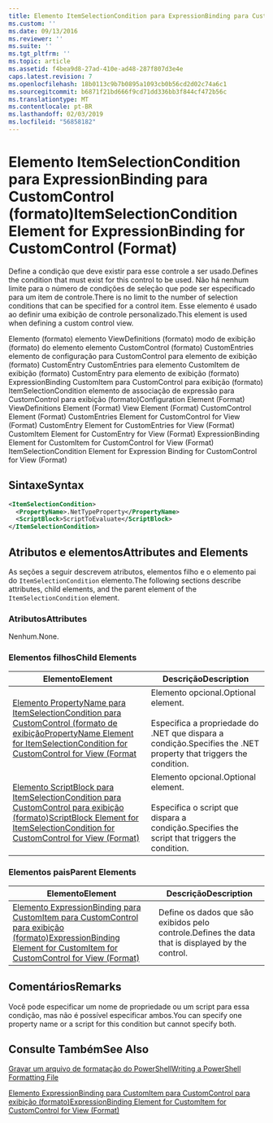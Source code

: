 ```yaml
---
title: Elemento ItemSelectionCondition para ExpressionBinding para CustomControl (formato) | Microsoft Docs
ms.custom: ''
ms.date: 09/13/2016
ms.reviewer: ''
ms.suite: ''
ms.tgt_pltfrm: ''
ms.topic: article
ms.assetid: f4bea9d8-27ad-410e-ad48-287f807d3e4e
caps.latest.revision: 7
ms.openlocfilehash: 18b0113c9b7b0895a1093cb0b56cd2d02c74a6c1
ms.sourcegitcommit: b6871f21bd666f9cd71dd336bb3f844cf472b56c
ms.translationtype: MT
ms.contentlocale: pt-BR
ms.lasthandoff: 02/03/2019
ms.locfileid: "56858182"
---
```

# <a name="itemselectioncondition-element-for-expressionbinding-for-customcontrol-format"></a><span data-ttu-id="4b177-102">Elemento ItemSelectionCondition para ExpressionBinding para CustomControl (formato)</span><span class="sxs-lookup"><span data-stu-id="4b177-102">ItemSelectionCondition Element for ExpressionBinding for CustomControl (Format)</span></span>

<span data-ttu-id="4b177-103">Define a condição que deve existir para esse controle a ser usado.</span><span class="sxs-lookup"><span data-stu-id="4b177-103">Defines the condition that must exist for this control to be used.</span></span> <span data-ttu-id="4b177-104">Não há nenhum limite para o número de condições de seleção que pode ser especificado para um item de controle.</span><span class="sxs-lookup"><span data-stu-id="4b177-104">There is no limit to the number of selection conditions that can be specified for a control item.</span></span> <span data-ttu-id="4b177-105">Esse elemento é usado ao definir uma exibição de controle personalizado.</span><span class="sxs-lookup"><span data-stu-id="4b177-105">This element is used when defining a custom control view.</span></span>

<span data-ttu-id="4b177-106">Elemento (formato) elemento ViewDefinitions (formato) modo de exibição (formato) do elemento elemento CustomControl (formato) CustomEntries elemento de configuração para CustomControl para elemento de exibição (formato) CustomEntry CustomEntries para elemento CustomItem de exibição (formato) CustomEntry para elemento de exibição (formato) ExpressionBinding CustomItem para CustomControl para exibição (formato) ItemSelectionCondition elemento de associação de expressão para CustomControl para exibição (formato)</span><span class="sxs-lookup"><span data-stu-id="4b177-106">Configuration Element (Format) ViewDefinitions Element (Format) View Element (Format) CustomControl Element (Format) CustomEntries Element for CustomControl for View (Format) CustomEntry Element for CustomEntries for View (Format) CustomItem Element for CustomEntry for View (Format) ExpressionBinding Element for CustomItem for CustomControl for View (Format) ItemSelectionCondition Element for Expression Binding for CustomControl for View (Format)</span></span>

## <a name="syntax"></a><span data-ttu-id="4b177-107">Sintaxe</span><span class="sxs-lookup"><span data-stu-id="4b177-107">Syntax</span></span>

```xml
<ItemSelectionCondition>
  <PropertyName>.NetTypeProperty</PropertyName>
  <ScriptBlock>ScriptToEvaluate</ScriptBlock>
</ItemSelectionCondition>
```

## <a name="attributes-and-elements"></a><span data-ttu-id="4b177-108">Atributos e elementos</span><span class="sxs-lookup"><span data-stu-id="4b177-108">Attributes and Elements</span></span>

<span data-ttu-id="4b177-109">As seções a seguir descrevem atributos, elementos filho e o elemento pai do `ItemSelectionCondition` elemento.</span><span class="sxs-lookup"><span data-stu-id="4b177-109">The following sections describe attributes, child elements, and the parent element of the `ItemSelectionCondition` element.</span></span>

### <a name="attributes"></a><span data-ttu-id="4b177-110">Atributos</span><span class="sxs-lookup"><span data-stu-id="4b177-110">Attributes</span></span>

<span data-ttu-id="4b177-111">Nenhum.</span><span class="sxs-lookup"><span data-stu-id="4b177-111">None.</span></span>

### <a name="child-elements"></a><span data-ttu-id="4b177-112">Elementos filhos</span><span class="sxs-lookup"><span data-stu-id="4b177-112">Child Elements</span></span>

|<span data-ttu-id="4b177-113">Elemento</span><span class="sxs-lookup"><span data-stu-id="4b177-113">Element</span></span>|<span data-ttu-id="4b177-114">Descrição</span><span class="sxs-lookup"><span data-stu-id="4b177-114">Description</span></span>|
|-------------|-----------------|
|[<span data-ttu-id="4b177-115">Elemento PropertyName para ItemSelectionCondition para CustomControl (formato de exibição</span><span class="sxs-lookup"><span data-stu-id="4b177-115">PropertyName Element for ItemSelectionCondition for CustomControl for View (Format</span></span>](./propertyname-element-for-itemselectioncondition-for-customcontrol-for-view-format.md)|<span data-ttu-id="4b177-116">Elemento opcional.</span><span class="sxs-lookup"><span data-stu-id="4b177-116">Optional element.</span></span><br /><br /> <span data-ttu-id="4b177-117">Especifica a propriedade do .NET que dispara a condição.</span><span class="sxs-lookup"><span data-stu-id="4b177-117">Specifies the .NET property that triggers the condition.</span></span>|
|[<span data-ttu-id="4b177-118">Elemento ScriptBlock para ItemSelectionCondition para CustomControl para exibição (formato)</span><span class="sxs-lookup"><span data-stu-id="4b177-118">ScriptBlock Element for ItemSelectionCondition for CustomControl for View (Format)</span></span>](./scriptblock-element-for-itemselectioncondition-for-customcontrol-for-view-format.md)|<span data-ttu-id="4b177-119">Elemento opcional.</span><span class="sxs-lookup"><span data-stu-id="4b177-119">Optional element.</span></span><br /><br /> <span data-ttu-id="4b177-120">Especifica o script que dispara a condição.</span><span class="sxs-lookup"><span data-stu-id="4b177-120">Specifies the script that triggers the condition.</span></span>|

### <a name="parent-elements"></a><span data-ttu-id="4b177-121">Elementos pais</span><span class="sxs-lookup"><span data-stu-id="4b177-121">Parent Elements</span></span>

|<span data-ttu-id="4b177-122">Elemento</span><span class="sxs-lookup"><span data-stu-id="4b177-122">Element</span></span>|<span data-ttu-id="4b177-123">Descrição</span><span class="sxs-lookup"><span data-stu-id="4b177-123">Description</span></span>|
|-------------|-----------------|
|[<span data-ttu-id="4b177-124">Elemento ExpressionBinding para CustomItem para CustomControl para exibição (formato)</span><span class="sxs-lookup"><span data-stu-id="4b177-124">ExpressionBinding Element for CustomItem for CustomControl for View (Format)</span></span>](./expressionbinding-element-for-customitem-for-customcontrol-for-view-format.md)|<span data-ttu-id="4b177-125">Define os dados que são exibidos pelo controle.</span><span class="sxs-lookup"><span data-stu-id="4b177-125">Defines the data that is displayed by the control.</span></span>|

## <a name="remarks"></a><span data-ttu-id="4b177-126">Comentários</span><span class="sxs-lookup"><span data-stu-id="4b177-126">Remarks</span></span>

<span data-ttu-id="4b177-127">Você pode especificar um nome de propriedade ou um script para essa condição, mas não é possível especificar ambos.</span><span class="sxs-lookup"><span data-stu-id="4b177-127">You can specify one property name or a script for this condition but cannot specify both.</span></span>

## <a name="see-also"></a><span data-ttu-id="4b177-128">Consulte Também</span><span class="sxs-lookup"><span data-stu-id="4b177-128">See Also</span></span>

[<span data-ttu-id="4b177-129">Gravar um arquivo de formatação do PowerShell</span><span class="sxs-lookup"><span data-stu-id="4b177-129">Writing a PowerShell Formatting File</span></span>](./writing-a-powershell-formatting-file.md)

[<span data-ttu-id="4b177-130">Elemento ExpressionBinding para CustomItem para CustomControl para exibição (formato)</span><span class="sxs-lookup"><span data-stu-id="4b177-130">ExpressionBinding Element for CustomItem for CustomControl for View (Format)</span></span>](./expressionbinding-element-for-customitem-for-customcontrol-for-view-format.md)
